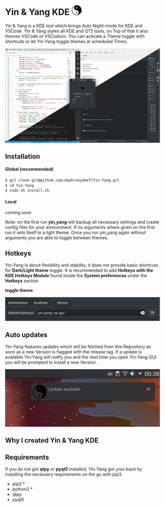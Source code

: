 # Yin & Yang KDE  ![yin-yang-symbol](bin/ui/assets/icon.png)



Yin & Yang is a KDE tool which brings Auto Night-mode for KDE and VSCode. Yin & Yang styles all KDE and QT5 tools, on Top of that it also themes VSCode or VSCodium. You can activate a Theme toggle with shortcuts or let Yin-Yang toggle themes at scheduled Times.

![yin_yang_demo](screenshots/yin_yang_demo.png)



## Installation

#### Global (recommended) 

```bash
$ git clone git@github.com:daehruoydeef/Yin-Yang.git
$ cd Yin-Yang
$ sudo sh install.sh
```



#### Local 

coming soon

Note: on the first run **yin_yang** will backup all necessary settings and create config files for your environment. If no arguments where given on the first run it sets itself to a light theme. Once you run yin_yang again without arguments you are able to toggle between themes. 



## Hotkeys

Yin-Yang is about flexibility and stability, it does not provide basic shortcuts for **Dark/Light theme** toggle. It is recommended to add **Hotkeys with the KDE Hotkeys Module** found inside the **System preferences** under the **Hotkeys** section



**toggle theme**

![settings.png](screenshots/settings.png)



## Auto updates

 Yin-Yang features updates which will be fetched from this Repository as soon as a new Version is flagged with the release tag. If a update is available Yin-Yang will notify you and the next time you open Yin-Yang GUI you will be prompted to install a new Version.

![yin-yang-update](screenshots/update.png)



## Why I created Yin & Yang KDE



## Requirements

If you do not got **qtpy** or **pyqt5** installed, Yin-Yang got your back by installing the necessary requirements on the go with pip3. 

* pip3 *
* python3 *
* qtpy
* pyqt5

